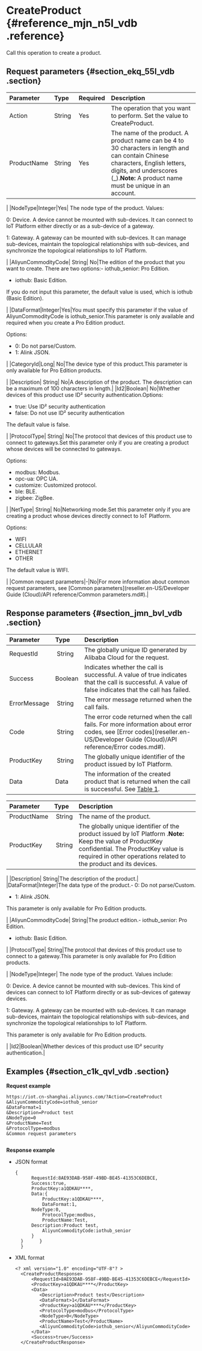 # CreateProduct {#reference_mjn_n5l_vdb .reference}

Call this operation to create a product.

## Request parameters {#section_ekq_55l_vdb .section}

|Parameter|Type|Required|Description|
|:--------|:---|:-------|:----------|
|Action|String |Yes|The operation that you want to perform. Set the value to CreateProduct.|
|ProductName|String |Yes|The name of the product. A product name can be 4 to 30 characters in length and can contain Chinese characters, English letters, digits, and underscores \(\_\).**Note:** A product name must be unique in an account.

|
|NodeType|Integer|Yes| The node type of the product. Values:

 0: Device. A device cannot be mounted with sub-devices. It can connect to IoT Platform either directly or as a sub-device of a gateway.

 1: Gateway. A gateway can be mounted with sub-devices. It can manage sub-devices, maintain the topological relationships with sub-devices, and synchronize the topological relationships to IoT Platform.

 |
|AliyunCommodityCode| String| No|The edition of the product that you want to create. There are two options:-   iothub\_senior: Pro Edition.
-   iothub: Basic Edition.

If you do not input this parameter, the default value is used, which is iothub \(Basic Edition\).

|
|DataFormat|Integer|Yes|You must specify this parameter if the value of AliyunCommodityCode is iothub\_senior.This parameter is only available and required when you create a Pro Edition product.

Options:

-   0: Do not parse/Custom.
-   1: Alink JSON.

|
|CategoryId|Long| No|The device type of this product.This parameter is only available for Pro Edition products.

|
|Description| String| No|A description of the product. The description can be a maximum of 100 characters in length.|
|Id2|Boolean| No|Whether devices of this product use ID² security authentication.Options:

-   true: Use ID² security authentication
-   false: Do not use ID² security authentication

The default value is false.

|
|ProtocolType| String| No|The protocol that devices of this product use to connect to gateways.Set this parameter only if you are creating a product whose devices will be connected to gateways.

Options:

-   modbus: Modbus.
-   opc-ua: OPC UA.
-   customize: Customized protocol.
-   ble: BLE.
-   zigbee: ZigBee.

|
|NetType| String| No|Networking mode.Set this parameter only if you are creating a product whose devices directly connect to IoT Platform.

Options:

-   WIFI
-   CELLULAR
-   ETHERNET
-   OTHER

The default value is WIFI.

|
|Common request parameters|-|No|For more information about common request parameters, see [Common parameters](reseller.en-US/Developer Guide (Cloud)/API reference/Common parameters.md#).|

## Response parameters {#section_jmn_bvl_vdb .section}

|Parameter|Type|Description|
|:--------|:---|:----------|
|RequestId| String|The globally unique ID generated by Alibaba Cloud for the request.|
|Success|Boolean|Indicates whether the call is successful. A value of true indicates that the call is successful. A value of false indicates that the call has failed.|
|ErrorMessage| String|The error message returned when the call fails.|
|Code| String|The error code returned when the call fails. For more information about error codes, see [Error codes](reseller.en-US/Developer Guide (Cloud)/API reference/Error codes.md#).|
|ProductKey| String|The globally unique identifier of the product issued by IoT Platform.|
|Data|Data|The information of the created product that is returned when the call is successful. See [Table 1](#table_z3k_lz2_xdb).|

|Parameter|Type|Description|
|:--------|:---|:----------|
|ProductName| String|The name of the product.|
|ProductKey| String|The globally unique identifier of the product issued by IoT Platform .**Note:** Keep the value of ProductKey confidential. The ProductKey value is required in other operations related to the product and its devices.

|
|Description| String|The description of the product.|
|DataFormat|Integer|The data type of the product.-   0: Do not parse/Custom.
-   1: Alink JSON.

This parameter is only available for Pro Edition products.

|
|AliyunCommodityCode| String|The product edition.-   iothub\_senior: Pro Edition.
-   iothub: Basic Edition.

|
|ProtocolType| String|The protocol that devices of this product use to connect to a gateway.This parameter is only available for Pro Edition products.

|
|NodeType|Integer| The node type of the product. Values include:

 0: Device. A device cannot be mounted with sub-devices. This kind of devices can connect to IoT Platform directly or as sub-devices of gateway devices.

 1: Gateway. A gateway can be mounted with sub-devices. It can manage sub-devices, maintain the topological relationships with sub-devices, and synchronize the topological relationships to IoT Platform.

 This parameter is only available for Pro Edition products.

 |
|Id2|Boolean|Whether devices of this product use ID² security authentication.|

## Examples {#section_c1k_qvl_vdb .section}

**Request example**

```
https://iot.cn-shanghai.aliyuncs.com/?Action=CreateProduct
&AliyunCommodityCode=iothub_senior
&DataFormat=1
&Description=Product test
&NodeType=0
&ProductName=Test
&ProtocolType=modbus
&Common request parameters


```

**Response example**

-   JSON format

    ```
    {
          RequestId:8AE93DAB-958F-49BD-BE45-41353C6DEBCE,
          Success:true,
          ProductKey:a1QDKAU****,	  
          Data:{
              ProductKey:a1QDKAU****, 
              DataFormat:1, 
    	  NodeType:0,
              ProtocolType:modbus,
              ProductName:Test,
    	  Description:Product test,
              AliyunCommodityCode:iothub_senior
          }
      }      }
      }
    ```

-   XML format

    ```
    <? xml version="1.0" encoding="UTF-8"? > 
      <CreateProductResponse>
          <RequestId>8AE93DAB-958F-49BD-BE45-41353C6DEBCE</RequestId>
          <ProductKey>a1QDKAU****</ProductKey>
          <Data>
             <Description>Product test</Description>
             <DataFormat>1</DataFormat>
             <ProductKey>a1QDKAU****</ProductKey>
             <ProtocolType>modbus</ProtocolType>
             <NodeType>0</NodeType>
             <ProductName>Test</ProductName>
             <AliyunCommodityCode>iothub_senior</AliyunCommodityCode>
          </Data>
          <Success>true</Success>
      </CreateProductResponse>
    
    ```


